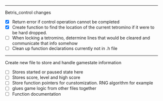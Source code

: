 _____________________________________________________
Betris_control changes
 - [x] Return error if control operation cannot be completed 
 - [x] Create function to find the location of the current tetromino if it were to be hard dropped. 
 - [ ] When locking a tetromino, determine lines that would be cleared and communicate that info somehow
 - [ ] Clean up function declarations currently not in .h file

___________________________________________________
Create new file to store and handle gamestate information
 - [ ] Stores started or paused state here
 - [ ] Stores score, level and high score
 - [ ] Store function pointers for cunstomization. RNG algorithm for example
 - [ ] glues game logic from other files together
 - [ ] Function documentation 
